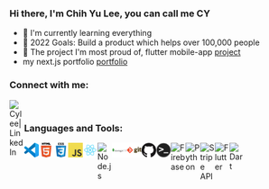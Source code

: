 ### Hi there, I'm Chih Yu Lee, you can call me CY


- 🌱 I'm currently learning everything
- 🌇 2022 Goals: Build a product which helps over 100,000 people
- 🍎 The project I'm most proud of, flutter mobile-app [project]
- my next.js portfolio [portfolio]

### Connect with me:

[<img align="left" alt="Cylee|LinkedIn" width="26px" src="https://img.icons8.com/color/48/000000/linkedin.png" />][linkedin]

<br />

### Languages and Tools:

<img align="left" alt="Visual Studio Code" width="26px" src="https://raw.githubusercontent.com/github/explore/80688e429a7d4ef2fca1e82350fe8e3517d3494d/topics/visual-studio-code/visual-studio-code.png" />
<img align="left" alt="HTML5" width="26px" src="https://raw.githubusercontent.com/github/explore/80688e429a7d4ef2fca1e82350fe8e3517d3494d/topics/html/html.png" />
<img align="left" alt="CSS3" width="26px" src="https://raw.githubusercontent.com/github/explore/80688e429a7d4ef2fca1e82350fe8e3517d3494d/topics/css/css.png" />
<img align="left" alt="JavaScript" width="26px" src="https://raw.githubusercontent.com/github/explore/80688e429a7d4ef2fca1e82350fe8e3517d3494d/topics/javascript/javascript.png" />
<img align="left" alt="React" width="26px" src="https://raw.githubusercontent.com/github/explore/80688e429a7d4ef2fca1e82350fe8e3517d3494d/topics/react/react.png" />
<img align="left" alt="Node.js" width="26px" src="https://img.icons8.com/fluency/48/000000/node-js.png" />
<img align="left" alt="MongoDB" width="26px" src="https://raw.githubusercontent.com/github/explore/80688e429a7d4ef2fca1e82350fe8e3517d3494d/topics/mongodb/mongodb.png" />
<img align="left" alt="Git" width="26px" src="https://raw.githubusercontent.com/github/explore/80688e429a7d4ef2fca1e82350fe8e3517d3494d/topics/git/git.png" />
<img align="left" alt="GitHub" width="26px" src="https://raw.githubusercontent.com/github/explore/78df643247d429f6cc873026c0622819ad797942/topics/github/github.png" />
<img align="left" alt="Terminal" width="26px" src="https://raw.githubusercontent.com/github/explore/80688e429a7d4ef2fca1e82350fe8e3517d3494d/topics/terminal/terminal.png" />
<img align="left" alt="Firebase" width="26px" src="https://img.icons8.com/color/48/000000/firebase.png"/>
<img align="left" alt="Python" width="26px"  src="https://img.icons8.com/color/48/000000/python--v1.png"/>
<img align="left" alt="Stripe API" width="26px" src="https://img.icons8.com/ios/50/000000/stripe.png"/>
<img align="left" alt="Flutter" width="26px" src="https://img.icons8.com/color/48/000000/flutter.png"/>
<img align="left" alt="Dart" width="26px"src="https://img.icons8.com/color/48/000000/dart.png"/>
<br />
<br />

[linkedin]: https://www.linkedin.com/in/chih-yu-lee/
[project]: https://github.com/cylee820621/getphoto-flutter-app
[portfolio]: https://portfolio-lyart-nu.vercel.app/
